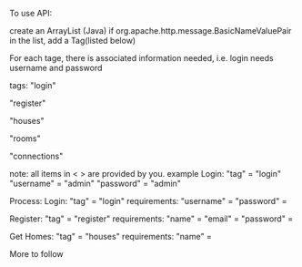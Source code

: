 To use API:

create an ArrayList (Java) if org.apache.http.message.BasicNameValuePair
in the list, add a Tag(listed below)

For each tage, there is associated information needed, i.e. login needs username and password

tags: 
  "login"
  
  "register"
  
  "houses"
  
  "rooms"
  
  "connections"
  
note: all items in < > are provided by you.
  example Login:
  "tag" = "login"
  "username" = "admin"
  "password" = "admin"
  

Process:
  Login: 
    "tag" = "login"
    requirements:
      "username" = <username>
      "password" = <password>
      
  Register:
    "tag" = "register"
    requirements:
      "name" = <name>
      "email" = <email>
      "password" = <password>
      
  Get Homes:
    "tag" = "houses"
    requirements:
      "name" = <username>
      
  More to follow
